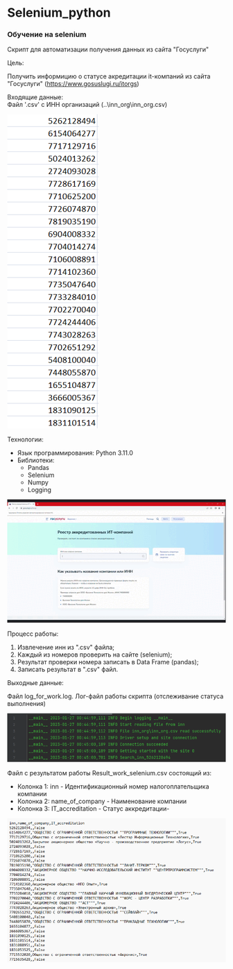 # Selenium_python
<h3>Обучение на selenium</h3> 

Скрипт для автоматизации получения данных из сайта "Госуслуги"

Цель:

Получить информицию о статусе акредитации it-компаний из сайта "Госуслуги" (https://www.gosuslugi.ru/itorgs) 

Входящие данные: <br>
Файл '.csv' с ИНН организаций (..\inn_org\inn_org.csv)

![input.png](img/input.png)

Технологии:<br>
<ul>
    <li>Язык программирования: Python 3.11.0</li>
    <li>Библиотеки:
        <ul>
            <li>Pandas</li>
            <li>Selenium</li>
            <li>Numpy</li>
            <li>Logging</li>
        </ul>
    </li>
</ul>

![example_performance.gif](img%2Fexample_performance.gif)

Процесс работы:

<ol>
    <li>Извлечение инн из ".csv" файла;</li>
    <li>Каждый из номеров проверить на сайте (selenium);</li>
    <li>Результат проверки номера записать в Data Frame (pandas);</li>
    <li>Записать результат в ".csv" файл.</li>
</ol>

Выходные данные:

Файл log_for_work.log. Лог-файл работы скрипта (отслеживание статуса выполнения)

![log.png](img%2Flog.png)

Файл с результатом работы Result_work_selenium.csv состоящий из:
<ul>
    <li>Колонка 1: inn - Идентификационный номер налогоплательщика компании</li>
    <li>Колонка 2: name_of_company - Наименование компании</li>
    <li>Колонка 3: IT_accreditation - Статус аккредитации-</li>
</ul>

![out.png](img/out.png)
